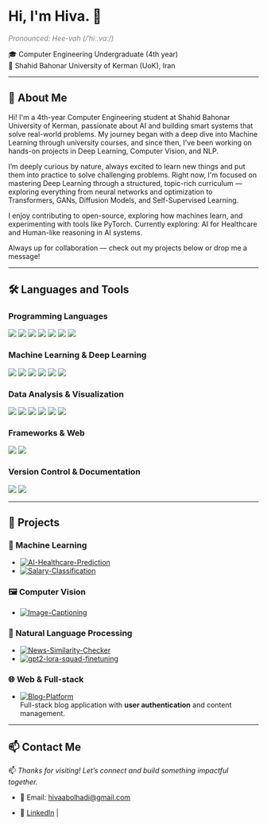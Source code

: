 <h1 align="left">Hi, I'm Hiva. 👋</h1>
<p align="left" style="font-size:14px; color:gray;">
   <i>Pronounced: Hee-vah (/ˈhiː.vɑː/)</i>
</p>

🎓 Computer Engineering Undergraduate (4th year)  
📍 Shahid Bahonar University of Kerman (UoK), Iran  

---

## 🧠 About Me

Hi! I'm a 4th-year Computer Engineering student at Shahid Bahonar University of Kerman, passionate about AI and building smart systems that solve real-world problems.
My journey began with a deep dive into Machine Learning through university courses, and since then, I've been working on hands-on projects in Deep Learning, Computer Vision, and NLP.

I’m deeply curious by nature, always excited to learn new things and put them into practice to solve challenging problems.
Right now, I'm focused on mastering Deep Learning through a structured, topic-rich curriculum — exploring everything from neural networks and optimization to Transformers, GANs, Diffusion Models, and Self-Supervised Learning.

I enjoy contributing to open-source, exploring how machines learn, and experimenting with tools like PyTorch.
Currently exploring: AI for Healthcare and Human-like reasoning in AI systems.

Always up for collaboration — check out my projects below or drop me a message!

---

## 🛠️ Languages and Tools

### **Programming Languages**
<p>
  <img src="https://img.shields.io/badge/Python-3776AB?style=for-the-badge&logo=python&logoColor=white"/>
  <img src="https://img.shields.io/badge/C%23-239120?style=for-the-badge&logo=c-sharp&logoColor=white"/>
  <img src="https://img.shields.io/badge/JavaScript-F7DF1E?style=for-the-badge&logo=javascript&logoColor=black"/>
  <img src="https://img.shields.io/badge/HTML5-E34F26?style=for-the-badge&logo=html5&logoColor=white"/>
  <img src="https://img.shields.io/badge/CSS3-1572B6?style=for-the-badge&logo=css3&logoColor=white"/>
  <img src="https://img.shields.io/badge/SQL-4479A1?style=for-the-badge&logo=postgresql&logoColor=white"/>
  <img src="https://img.shields.io/badge/SQLite-003B57?style=for-the-badge&logo=sqlite&logoColor=white"/>
</p>

### **Machine Learning & Deep Learning**
<p>
  <img src="https://img.shields.io/badge/PyTorch-EE4C2C?style=for-the-badge&logo=pytorch&logoColor=white"/>
  <img src="https://img.shields.io/badge/TensorFlow-FF6F00?style=for-the-badge&logo=tensorflow&logoColor=white"/>
  <img src="https://img.shields.io/badge/Keras-D00000?style=for-the-badge&logo=keras&logoColor=white"/>
  <img src="https://img.shields.io/badge/scikit--learn-F7931E?style=for-the-badge&logo=scikit-learn&logoColor=white"/>
  <img src="https://img.shields.io/badge/Hugging%20Face-FFD21E?style=for-the-badge&logo=huggingface&logoColor=black"/>
  <img src="https://img.shields.io/badge/Weights%20%26%20Biases-FFBE00?style=for-the-badge&logo=weightsandbiases&logoColor=white"/>
</p>

### **Data Analysis & Visualization**
<p>
  <img src="https://img.shields.io/badge/NumPy-013243?style=for-the-badge&logo=numpy&logoColor=white"/>
  <img src="https://img.shields.io/badge/Pandas-150458?style=for-the-badge&logo=pandas&logoColor=white"/>
  <img src="https://img.shields.io/badge/Matplotlib-000000?style=for-the-badge&logo=plotly&logoColor=white"/>
  <img src="https://img.shields.io/badge/Seaborn-4C9AB9?style=for-the-badge&logo=python&logoColor=white"/>
  <img src="https://img.shields.io/badge/OpenCV-5C3EE8?style=for-the-badge&logo=opencv&logoColor=white"/>
  <img src="https://img.shields.io/badge/NLTK-154D8B?style=for-the-badge&logo=python&logoColor=white"/>
</p>

### **Frameworks & Web**
<p>
  <img src="https://img.shields.io/badge/Django-092E20?style=for-the-badge&logo=django&logoColor=white"/>
  <img src="https://img.shields.io/badge/React-61DAFB?style=for-the-badge&logo=react&logoColor=black"/>
</p>

### **Version Control & Documentation**
<p>
  <img src="https://img.shields.io/badge/Git-F05032?style=for-the-badge&logo=git&logoColor=white"/>
  <img src="https://img.shields.io/badge/LaTeX-008080?style=for-the-badge&logo=latex&logoColor=white"/>
</p>

---

## 📂 Projects

### 🧠 Machine Learning
- [![AI-Healthcare-Prediction](https://img.shields.io/badge/AI-Healthcare-Prediction-blue?style=for-the-badge)](https://github.com/HivaAbolhadizade/AI-Healthcare-Prediction)  
- [![Salary-Classification](https://img.shields.io/badge/Salary-Classification-green?style=for-the-badge)](https://github.com/HivaAbolhadizade/Salary-Classification)  


### 🖼️ Computer Vision
- [![Image-Captioning](https://img.shields.io/badge/Image-Captioning-purple?style=for-the-badge)](https://github.com/HivaAbolhadizade/Image-Captioning)  


### 🧾 Natural Language Processing
- [![News-Similarity-Checker](https://img.shields.io/badge/News-Similarity-Checker-orange?style=for-the-badge)](https://github.com/HivaAbolhadizade/News-Similarity-Checker)  
- [![gpt2-lora-squad-finetuning](https://img.shields.io/badge/LLM-Reasoning-Review-yellow?style=for-the-badge)](https://github.com/HivaAbolhadizade/LLM-Reasoning-Review)  


### 🌐 Web & Full-stack
- [![Blog-Platform](https://img.shields.io/badge/Blog-Platform-pink?style=for-the-badge)](https://github.com/HivaAbolhadizade/Blog-Platform)  
  Full-stack blog application with **user authentication** and content management.



---

## 📫 Contact Me
📫 *Thanks for visiting! Let’s connect and build something impactful together.*

- 📧 Email: hivaabolhadi@gmail.com  

- 🔗 [LinkedIn](https://www.linkedin.com/in/hivaabolhadizade) |
